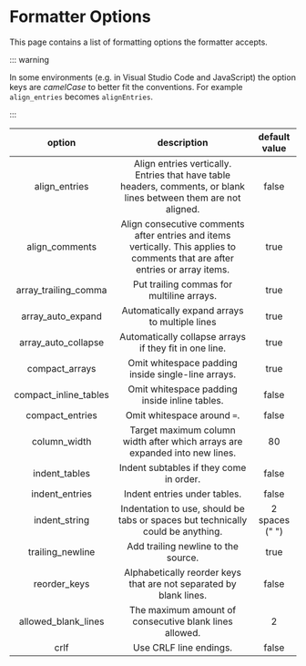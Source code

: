 # Formatter Options

This page contains a list of formatting options the formatter accepts.

::: warning

In some environments (e.g. in Visual Studio Code and JavaScript) the option keys are *camelCase* to better fit the conventions. For example `align_entries` becomes `alignEntries`.

:::

|        option         |                                                          description                                                           |  default value  |
| :-------------------: | :----------------------------------------------------------------------------------------------------------------------------: | :-------------: |
|     align_entries     |       Align entries vertically. Entries that have table headers, comments, or blank lines between them are not aligned.        |      false      |
|    align_comments     | Align consecutive comments after entries and items vertically. This applies to comments that are after entries or array items. |      true       |
| array_trailing_comma  |                                           Put trailing commas for multiline arrays.                                            |      true       |
|   array_auto_expand   |                                         Automatically expand arrays to multiple lines                                          |      true       |
|  array_auto_collapse  |                                     Automatically collapse arrays if they fit in one line.                                     |      true       |
|    compact_arrays     |                                       Omit whitespace padding inside single-line arrays.                                       |      true       |
| compact_inline_tables |                                         Omit whitespace padding inside inline tables.                                          |      false      |
|    compact_entries    |                                                  Omit whitespace around `=`.                                                   |      false      |
|     column_width      |                          Target maximum column width after which arrays are expanded into new lines.                           |       80        |
|     indent_tables     |                                            Indent subtables if they come in order.                                             |      false      |
|    indent_entries     |                                                  Indent entries under tables.                                                  |      false      |
|     indent_string     |                        Indentation to use, should be tabs or spaces but technically could be anything.                         | 2 spaces ("  ") |
|   trailing_newline    |                                              Add trailing newline to the source.                                               |      true       |
|     reorder_keys      |                               Alphabetically reorder keys that are not separated by blank lines.                               |      false      |
|  allowed_blank_lines  |                                     The maximum amount of consecutive blank lines allowed.                                     |        2        |
|         crlf          |                                                     Use CRLF line endings.                                                     |      false      |
